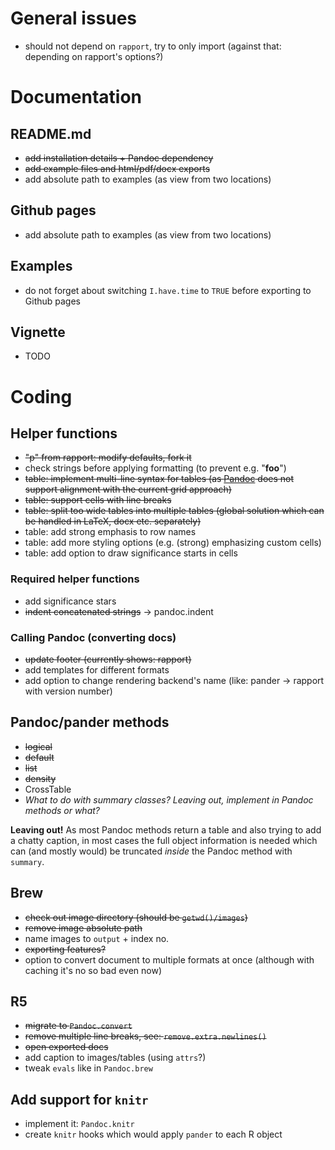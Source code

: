 # General issues

  * should not depend on `rapport`, try to only import (against that: depending on rapport's options?)

# Documentation

## README.md

  * ~~add installation details + Pandoc dependency~~
  * ~~add example files and html/pdf/docx exports~~
  * add absolute path to examples (as view from two locations)

## Github pages

  * add absolute path to examples (as view from two locations)

## Examples

  * do not forget about switching `I.have.time` to `TRUE` before exporting to Github pages

## Vignette

  * TODO

# Coding

## Helper functions

  * ~~"p" from rapport: modify defaults, fork it~~
  * check strings before applying formatting (to prevent e.g. "****foo****")
  * ~~table: implement multi-line syntax for tables (as [Pandoc](http://johnmacfarlane.net/pandoc) does not support alignment with the current grid approach)~~
  * ~~table: support cells with line breaks~~
  * ~~table: split too wide tables into multiple tables (global solution which can be handled in LaTeX, docx etc. separately)~~
  * table: add strong emphasis to row names
  * table: add more styling options (e.g. (strong) emphasizing custom cells)
  * table: add option to draw significance starts in cells

### Required helper functions

  * add significance stars
  * ~~indent concatenated strings~~ -> pandoc.indent

### Calling Pandoc (converting docs)

  * ~~update footer (currently shows: rapport)~~
  * add templates for different formats
  * add option to change rendering backend's name (like: pander -> rapport with version number)

## Pandoc/pander methods

  * ~~logical~~
  * ~~default~~
  * ~~list~~
  * ~~density~~
  * CrossTable
  * *What to do with summary classes? Leaving out, implement in Pandoc methods or what?*

   **Leaving out!** As most Pandoc methods return a table and also trying to add a chatty caption, in most cases the full object information is needed which can (and mostly would) be truncated *inside* the Pandoc method with `summary`.


## Brew

  * ~~check out image directory (should be `getwd()/images`)~~
  * ~~remove image absolute path~~
  * name images to `output` + index no.
  * ~~exporting features?~~
  * option to convert document to multiple formats at once (although with caching it's no so bad even now)

## R5

  * ~~migrate to `Pandoc.convert`~~
  * ~~remove multiple line breaks, see: `remove.extra.newlines()`~~
  * ~~open exported docs~~
  * add caption to images/tables (using `attrs`?)
  * tweak `evals` like in `Pandoc.brew`

## Add support for `knitr`

  * implement it: `Pandoc.knitr`
  * create `knitr` hooks which would apply `pander` to each R object
